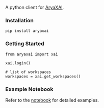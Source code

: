 A python client for [AryaXAI](https://xai.arya.ai).

### Installation
```
pip install aryaxai
```

### Getting Started
```
from aryaxai import xai

xai.login()

# list of workspaces
workspaces = xai.get_workspaces()
```

### Example Notebook
Refer to the [notebook](https://colab.research.google.com/drive/1Dy5eL-FJVnFV0K5yOfGGVoAmiS_Icaz3?usp=sharing) for detailed examples.